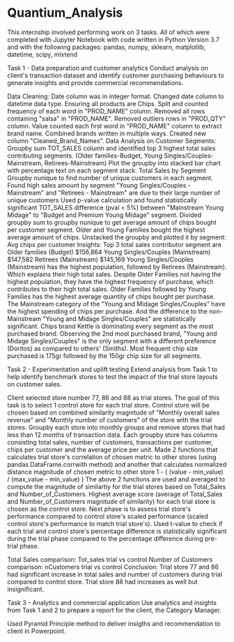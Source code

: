 # Quantium_Analysis

This internship involved performing work on 3 tasks. All of which were completed with Jupyter Notebook with code written in Python Version 3.7 and with the following packages: 
pandas, numpy, sklearn, matplotlib, datetime, scipy, mlxtend

Task 1 - Data preparation and customer analytics
Conduct analysis on client's transaction dataset and identify customer purchasing behaviours to generate insights and provide commercial recommendations.

Data Cleaning:
Date column was in integer format. Changed date column to datetime data type.
Ensuring all products are Chips. Split and counted frequency of each word in "PROD_NAME" column. Removed all rows containing "salsa" in "PROD_NAME".
Removed outliers rows in "PROD_QTY" column.
Value counted each first word in "PROD_NAME" column to extract brand name. Combined brands written in multiple ways. Created new column "Cleaned_Brand_Names".
Data Analysis on Customer Segments:
Groupby sum TOT_SALES column and identified top 3 highest total sales contributing segments. (Older families-Budget, Young Singles/Couples-Mainstream, Retirees-Mainstream)
Plot the groupby into stacked bar chart with percentage text on each segment stack. Total Sales by Segment
Groupby nunique to find number of unique customers in each segment. Found high sales amount by segment "Young Singles/Couples - Mainstream" and "Retirees - Mainstream" are due to their large number of unique customers
Used p-value calculation and found statistically significant TOT_SALES difference (pval < 5%) between "Mainstream Young Midage" to "Budget and Premium Young Midage" segment.
Divided groupby sum to groupby nunique to get average amount of chips bought per customer segment. Older and Young Families bought the highest average amount of chips.
Unstacked the groupby and plotted it by segment: Avg chips per customer
Insights:
Top 3 total sales contributor segment are
Older families (Budget) $156,864
Young Singles/Couples (Mainstream) $147,582
Retirees (Mainstream) $145,169
Young Singles/Couples (Mainstream) has the highest population, followed by Retirees (Mainstream). Which explains their high total sales.
Despite Older Families not having the highest population, they have the highest frequency of purchase, which contributes to their high total sales.
Older Families followed by Young Families has the highest average quantity of chips bought per purchase.
The Mainstream category of the "Young and Midage Singles/Couples" have the highest spending of chips per purchase. And the difference to the non-Mainstream "Young and Midage Singles/Couples" are statistically significant.
Chips brand Kettle is dominating every segment as the most purchased brand.
Observing the 2nd most purchased brand, "Young and Midage Singles/Couples" is the only segment with a different preference (Doritos) as compared to others' (Smiths).
Most frequent chip size purchased is 175gr followed by the 150gr chip size for all segments.


Task 2 - Experimentation and uplift testing
Extend analysis from Task 1 to help identify benchmark stores to test the impact of the trial store layouts on customer sales.

Client selected store number 77, 86 and 88 as trial stores. The goal of this task is to select 1 control store for each trial store.
Control store will be chosen based on combined similarity magnitude of "Monthly overall sales revenue" and "Monthly number of customers" of the store with the trial stores.
Groupby each store into monthly groups and remove stores that had less than 12 months of transaction data.
Each groupby store has columns consisting total sales, number of customers, transactions per customer, chips per customer and the average price per unit.
Made 2 functions that calculates trial store's correlation of chosen metric to other stores (using pandas DataFrame.corrwith method) and another that calculates normalized distance magnitude of chosen metric to other store 1 - ( (value - min_value) / (max_value - min_value) )
The above 2 funcitons are used and averaged to compute the magnitude of similartiy for the trial stores based on Total_Sales and Number_of_Customers.
Highest average score (average of Total_Sales and Number_of_Customers magnitude of similarity) for each trial store is chosen as the control store.
Next phase is to assess trial store's performance compared to control store's scaled performance (scaled control store's performance to match trial store's). Used t-value to check if each trial and control store's percentage difference is statistically significant during the trial phase compared to the percentage difference during pre-trial phase.

Total Sales comparison: Tot_sales trial vs control Number of Customers comparison: nCustomers trial vs control
Conclusion: Trial store 77 and 86 had significant increase in total sales and number of customers during trial compared to control store. Trial store 88 had increases as well but insignificant.

Task 3 - Analytics and commercial application
Use analytics and insights from Task 1 and 2 to prepare a report for the client, the Category Manager.

Used Pyramid Principle method to deliver insigths and recommendation to client in Powerpoint.
